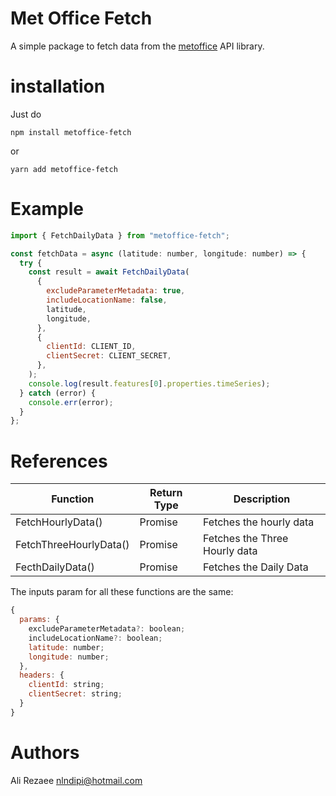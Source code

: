 # Met Office Fetch

A simple package to fetch data from the [metoffice](https://metoffice.apiconnect.ibmcloud.com/metoffice/production/) API library.

# installation

Just do

```
npm install metoffice-fetch
```

or

```
yarn add metoffice-fetch
```

# Example

```js
import { FetchDailyData } from "metoffice-fetch";

const fetchData = async (latitude: number, longitude: number) => {
  try {
    const result = await FetchDailyData(
      {
        excludeParameterMetadata: true,
        includeLocationName: false,
        latitude,
        longitude,
      },
      {
        clientId: CLIENT_ID,
        clientSecret: CLIENT_SECRET,
      },
    );
    console.log(result.features[0].properties.timeSeries);
  } catch (error) {
    console.err(error);
  }
};
```

# References

| Function               | Return Type                | Description                   |
| ---------------------- | -------------------------- | ----------------------------- |
| FetchHourlyData()      | Promise<MetOfficeResponse> | Fetches the hourly data       |
| FetchThreeHourlyData() | Promise<MetOfficeResponse> | Fetches the Three Hourly data |
| FecthDailyData()       | Promise<MetOfficeResponse> | Fetches the Daily Data        |

The inputs param for all these functions are the same:

```js
{
  params: {
    excludeParameterMetadata?: boolean;
    includeLocationName?: boolean;
    latitude: number;
    longitude: number;
  },
  headers: {
    clientId: string;
    clientSecret: string;
  }
}
```

# Authors

Ali Rezaee nlndipi@hotmail.com
